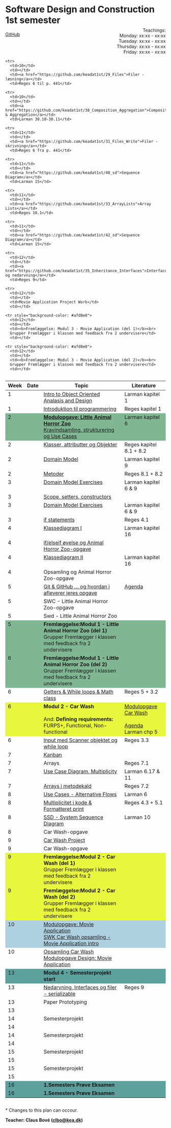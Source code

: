 <head>
  <style> 
    
    /*h1:first-of-type {display: none;}*/
    #github {text-align: right; margin:-50px 0 50px 0}
    #teachings {text-align: right; margin: -30px 0 10px 0}
    #tbl {display: inline-table}
    td {vertical-align: top;}
  </style>
</head>

# Software Design and Construction 1st semester

<div id="github"><a href="https://github.com/keadat1st/">GitHub</a></div>

<div id="teachings">Teachings: <br> Monday: xx:xx - xx:xx <br> Tuesday: xx:xx - xx:xx <br> Thursday: xx:xx - xx:xx <br> Friday: xx:xx - xx:xx</div>

<table id="tbl">
  <thead>
  <tr>
      <th>Week</th>
      <th>Date</th>
      <th>Topic</th>
    <th>Literature</th>
  </tr>
  </thead>
  <tbody>
  <tr>
      <td>1</td>
      <td></td>
      <td>    
        <a href="https://github.com/keadat1st/01_intro_to_Object_Oriented_Analasis_and_Design">Intro to Object Oriented Analasis and Design</a></td>
      <td>Larman kapitel 1</td>
  </tr>
  
  <tr>
      <td>1</td>
      <td></td>
      <td>
        <a href="https://github.com/keadat1st/02_introduktion_til_programmering">Introduktion til programmering</a></td>
      <td>Reges kapitel 1</td>
  </tr>
  
  <tr style="background-color: #80b793">
      <td>2</td>
      <td></td>
      <td>
        <b><a href="https://github.com/keadat1st/little_animal_horror_zoo/blob/master/README.md">Modulopgave: Little Animal Horror Zoo</a></b><br>
        <a href="">Kravindsamling, strukturering og Use Cases</a>
      </td>
      <td>
        Larman kapitel 6
      </td>
  </tr>
  
  <tr>
      <td>2</td>
      <td></td>
      <td><a href="https://github.com/keadat1st/04_Classes_and_Objects">Klasser, attributter og Objekter</a></td>
      <td>Reges kapitel 8.1 + 8.2</td>
  </tr>
  
  <tr>
      <td>2</td>
      <td></td>
  <td><a href="https://github.com/keadat1st/05_domain_model">Domain Model</a></td>
      <td>Larman kapitel 9</td>
  </tr>  
  
  <tr>
      <td>2</td>
      <td></td> 
      <td><a href="https://github.com/keadat1st/06_metoder">Metoder</a></td>
      <td>Reges 8.1 + 8.2</td>
  </tr>

  <tr> 
      <td>3</td>
      <td></td>
      <td><a href="https://github.com/keadat1st/07_domain_model_exercises">Domain Model Exercises</a></td>
      <td>Larman kapitel 6 & 9</td>
  </tr>
  
  <tr>      
      <td>3</td>
      <td></td>
      <td><a href="https://github.com/keadat1st/08_constructor_og_set_method">Scope, setters, constructors</a></td>
      <td></td>
  </tr>

  <tr>
      <td>3</td>
      <td></td>
      <td><a href="https://github.com/keadat1st/09_domain_model_exercises">Domain Model Exercises</a></td>
      <td>Larman kapitel 6 & 9</td>
  </tr>
  
  <tr>
      <td>3</td>
      <td></td>
      <td><a href="https://github.com/keadat1st/10_set-metode-og-if">if statements</a></td>
      <td>Reges 4.1</td>
  </tr>
  
  <tr>
      <td>4</td>
      <td></td>
      <td><a href="https://github.com/keadat1st/11_KlasseDiagram">Klassediagram I</a></td>
      <td>Larman kapitel 16</td>
  </tr>
  <tr>
      <td>4</td>
      <td></td>
      <td><a href="https://github.com/keadat1st/12_if_else_if_else">if/elseif øvelse og Animal Horror Zoo-opgave</a></td>
      <td></td>
  </tr>
  
  <tr>
      <td>4</td>
      <td></td>
      <td><a href="https://github.com/keadat1st/13_KlasseDiagram">Klassediagram II</a></td>
      <td>Larman kapitel 16</td>
  </tr>
  
  <tr>
      <td>4</td>
      <td></td>
      <td><a href="https://github.com/keadat1st/14_animal_horror_zoo"></a>Opsamling og Animal Horror Zoo-opgave</td>
      <td></td>
  </tr>

  <tr>
      <td>5</td>
      <td></td>
      <td><a href="https://github.com/keadat1st/15_git_github">Git & GitHub … og hvordan i afleverer jeres opgave</a></td>
      <td><a href="https://github.com/keadat1st/15_git_github">Agenda</a></td>
  </tr>
  
  <tr>
      <td>5</td>
      <td></td>
      <td>SWC - Little Animal Horror Zoo-opgave</td>
      <td></td>
  </tr>
  
  <tr>
      <td>5</td>
      <td></td>
      <td>Swd - Little Animal Horror Zoo</td>
      <td></td>
  </tr>
 
  <tr style="background-color: #80b793">
      <td>5</td>
      <td></td>
      <td><b>Fremlæggelse:Modul 1 -  Little Animal Horror Zoo (del 1)</b><br>
        Grupper Fremlægger i klassen med feedback fra 2 undervisere</td>
      <td></td>
  </tr>
  <tr style="background-color: #80b793">
      <td>6</td>
      <td></td>
      <td><b>Fremlæggelse:Modul 1 -  Little Animal Horror Zoo  (del 2)</b><br>
        Grupper Fremlægger i klassen med feedback fra 2 undervisere</td>
      <td></td>
  </tr>
  
  <tr>
     <td>6</td>
      <td></td>
      <td><a href="https://github.com/keadat1st/18_while_getters">Getters & While loops & Math class</a></td>
      <td>Reges 5 + 3.2</td>
  </tr>
  
  <tr style="background-color: #e7f73d">
      <td>6</td>
      <td></td>
  <td><b>Modul 2 - Car Wash</b><br><br>
    And: <b>Defining requirements:</b><br>
    FURPS+, Functional, Non-functional
  </td>
      <td>
        <a href="https://github.com/keadat1st/CarWashManagementSystem">Modulopgave Car Wash</a><br><br>
        <a href="https://github.com/keadat1st/21_gathering_requirements">Agenda</a><br>
        Larman chp 5
      </td>
  </tr>
  
  <tr>
      <td>6</td>
      <td></td>
      <td><a href="https://github.com/keadat1st/20_Input_og_loops">Input med Scanner objektet og while loop</a></td>
      <td>Reges 3.3</td>
  </tr>
  
  <tr>
      <td>7</td>
      <td></td>
      <td><a href="https://github.com/keadat1st/23_kanban_board">Kanban</a></td>
      <td></td>
  </tr>
  <tr>
      <td>7</td>
      <td></td>
      <td><a href="https://github.com/keadat1st/22_arrays"></a>Arrays</td>
      <td>Reges 7.1</td>
  </tr>
  
  <tr>
      <td>7</td>
      <td></td>
      <td><a href="https://github.com/keadat1st/25_multiplicity_usecaseDiagrammer">Use Case Diagram, Multiplicity</a></td>
      <td>Larman 6.17 & 11</td>
  </tr>
  
  <tr>
     <td>7</td>
      <td></td>
      <td><a href="https://github.com/keadat1st/24_arrays_objects">Arrays i metodekald</a></td>
      <td>Reges 7.2</td>
  </tr>
  
  <tr>
      <td>8</td>
      <td></td>
      <td><a href="https://github.com/keadat1st/27_Use_Cases_alternative_flows">Use Cases - Alternative Flows</a></td>
      <td>Larman 6</td>
  </tr>
  
  <tr>
      <td>8</td>
      <td></td>
      <td><a href="https://github.com/keadat1st/26_Opsamling_format_print">Multiplicitet i kode & Formatteret print</a></td>
      <td>Reges 4.3 + 5.1</td>
  </tr>

  <tr>
      <td>8</td>
      <td></td>
      <td><a href="https://github.com/keadat1st/29_SSD">SSD - System Sequence Diagram</a></td>
      <td>Larman 10 </td>
  </tr>
  
  <tr>
      <td>8</td>
      <td></td>
      <td>Car Wash-opgave</td>
      <td></td>
  </tr>
  
  <tr>
      <td>9</td>
      <td></td>
      <td><a href="https://github.com/keadat1st/31_Car_Wash_project/blob/master/README.md">Car Wash Project</a></td>
      <td></td>
  </tr>
  
  <tr>
      <td>9</td>
      <td></td>
      <td>Car Wash-opgave</td>
      <td></td>
  </tr> 
  <tr style="background-color: #e7f73d">
      <td>9</td>
      <td></td>
      <td><b>Fremlæggelse:Modul 2 - Car Wash  (del 1)</b><br>
          Grupper Fremlægger i klassen med feedback fra 2 undervisere</td>
      <td></td>
  </tr> 
  
  <tr style="background-color: #e7f73d">
      <td>9</td>
      <td></td>
      <td><b>Fremlæggelse:Modul 2 - Car Wash  (del 2)</b><br>
          Grupper Fremlægger i klassen med feedback fra 2 undervisere</td>
      <td></td>
  </tr>
  
  
  <tr style="background-color: #afd0e0">
      <td>10</td>
      <td></td>
      <td><a href="https://github.com/keadat1st/35_Movie_Application/blob/master/README.md">Modulopgave: Movie Application</a><br>
      <a href="https://github.com/keadat1st/28_Movie_Application">SWK Car Wash opsamling - Movie Application intro</a></td>
      <td></td>
  </tr>
  
  <tr>
      <td>10</td>
      <td></td>
      <td><a href="https://github.com/keadat1st/36_followupCarWash/blob/master/README.md">Opsamling Car Wash Modulopgave Design: Movie Application</a></td>
      <td></td>
  </tr>
  
    <tr>
      <td>10</td>
      <td></td>
      <td><a href="https://github.com/keadat1st/29_Files">Filer - læsning</a></td>
      <td>Reges 6 til p. 441</td>
  </tr>
  
    <tr>
      <td>10</td>
      <td></td>
      <td><a href="https://github.com/keadat1st/38_Composition_Aggregation">Composition & Aggregation</a></td>
      <td>Larman 30.10-30.11</td>
  </tr>
  
    <tr>
      <td>11</td>
      <td></td>
      <td><a href="https://github.com/keadat1st/31_Files_Write">Filer - skrivning</a></td>
      <td>Reges 6 fra p. 441</td>
  </tr>
  
    <tr>
      <td>11</td>
      <td></td>
      <td><a href="https://github.com/keadat1st/40_sd">Sequence Diagram</a></td>
      <td>Larman 15</td>
  </tr>
  
    <tr>
      <td>11</td>
      <td></td>
      <td><a href="https://github.com/keadat1st/33_ArrayLists">Array Lists</a></td>
      <td>Reges 10.1</td>
  </tr>
  
    <tr>
      <td>11</td>
      <td></td>
      <td><a href="https://github.com/keadat1st/42_sd">Sequence Diagram</a></td>
      <td>Larman 15</td>
  </tr>
  
    <tr>
      <td>12</td>
      <td></td>
      <td><a href="https://github.com/keadat1st/35_Inheritance_Interfaces">Interfaces og nedarvning</a></td>
      <td>Reges 9</td>
  </tr>
  
    <tr>
      <td>12</td>
      <td></td>
      <td>Movie Application Project Work</td>
      <td></td>
  </tr>
  
    <tr style="background-color: #afd0e0">
      <td>12</td>
      <td></td>
      <td><b>Fremlæggelse: Modul 3 - Movie Application (del 1)</b><br>
      Grupper Fremlægger i klassen med feedback fra 2 undervisere</td>
      <td></td>
  </tr>
  
    <tr style="background-color: #afd0e0">
      <td>12</td>
      <td></td>
      <td><b>Fremlæggelse: Modul 3 - Movie Application (del 2)</b><br>
      Grupper Fremlægger i klassen med feedback fra 2 undervisere</td>
      <td></td>
  </tr>
  
  <tr style="background-color: #5da09e">
      <td>13</td>
      <td></td>
      <td><b>Modul 4 - Semesterprojekt start</b></td>
      <td></td>
  </tr>
      <tr>
      <td>13</td>
      <td></td>
      <td><a href="https://github.com/dat18v2/39_Interfaces_Files">Nedarvning, Interfaces og filer - serializable</a></td>
      <td>Reges 9</td>
  </tr>
      <tr>
      <td>13</td>
      <td></td>
      <td>Paper Prototyping</td>
      <td></td>
  </tr>
      <tr>
      <td>13</td>
      <td></td>
      <td></td>
      <td></td>
  </tr>
      <tr>
      <td>14</td>
      <td></td>
      <td>Semesterprojekt</td>
      <td></td>
  </tr>
        <tr>
      <td>14</td>
      <td></td>
      <td></td>
      <td></td>
  </tr>
        <tr>
      <td>14</td>
      <td></td>
      <td>Semesterprojekt</td>
      <td></td>
  </tr>
        <tr>
      <td>14</td>
      <td></td>
      <td></td>
      <td></td>
  </tr>
        <tr>
      <td>15</td>
      <td></td>
      <td>Semesterprojekt</td>
      <td></td>
  </tr>
          <tr>
      <td>15</td>
      <td></td>
      <td></td>
      <td></td>
  </tr>
  <tr>
      <td>15</td>
      <td></td>
      <td>Semesterprojekt</td>
      <td></td>
  </tr>
  <tr>
      <td>15</td>
      <td></td>
      <td></td>
      <td></td>
  </tr>
 
  <tr style="background-color: #5da09e">
      <td>16</td>
      <td></td>
      <td><b>1.Semesters Prøve Eksamen</b></td>
      <td></td>
  </tr>
  <tr style="background-color: #5da09e">
      <td>16</td>
      <td></td>
      <td><b>1.Semesters Prøve Eksamen</b></td>
      <td></td>
  </tr>

              
  
  </tbody>
</table>
            
\* Changes to this plan can occour. <br>

__Teacher: Claus Bové (clbo@kea.dk)__
